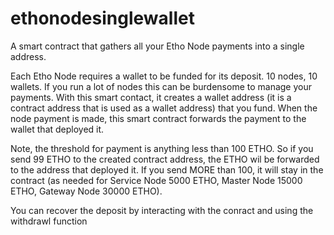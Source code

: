# ethonodesinglewallet
A smart contract that gathers all your Etho Node payments into a single address.

Each Etho Node requires a wallet to be funded for its deposit.  10 nodes, 10 wallets.  If you run a lot of nodes this can be burdensome to manage your payments. With this smart contact, it creates a wallet address (it is a contract address that is used as a wallet address) that you fund.  When the node payment is made, this smart contract forwards the payment to the wallet that deployed it. 

Note, the threshold for payment is anything less than 100 ETHO.  So if you send 99 ETHO to the created contract address, the ETHO wil be forwarded to the address that deployed it.  If you send MORE than 100, it will stay in the contract (as needed for Service Node 5000 ETHO, Master Node 15000 ETHO, Gateway Node 30000 ETHO).

You can recover the deposit by interacting with the conract and using the withdrawl function
